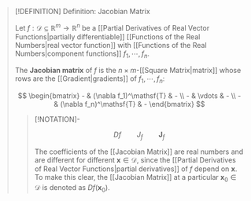 >[!DEFINITION] Definition: Jacobian Matrix
>
>Let $f: \mathcal{D} \subseteq \mathbb{R}^m \to \mathbb{R}^n$ be a [[Partial Derivatives of Real Vector Functions|partially differentiable]] [[Functions of the Real Numbers|real vector function]] with [[Functions of the Real Numbers|component functions]] $f_1,\cdots,f_n$.
>
>The **Jacobian matrix** of $f$ is the $n \times m$-[[Square Matrix|matrix]] whose rows are the [[Gradient|gradients]] of $f_1,\cdots,f_n$:
>
>$$
>\begin{bmatrix} - & (\nabla f_1)^\mathsf{T} & - \\ - & \vdots & - \\ - & (\nabla f_n)^\mathsf{T} & - \end{bmatrix}
>$$
>
>>[!NOTATION]-
>>
>>$$
>>Df \qquad J_f \qquad \mathbf{J}_f
>>$$
>>
>>The coefficients of the [[Jacobian Matrix]] are real numbers and are different for different $\mathbf{x} \in \mathcal{D}$, since the [[Partial Derivatives of Real Vector Functions|partial derivatives]] of $f$ depend on $\mathbf{x}$. To make this clear, the [[Jacobian Matrix]] at a particular $\mathbf{x}_0 \in \mathcal{D}$ is denoted as $Df(\mathbf{x}_0)$.
>>
>